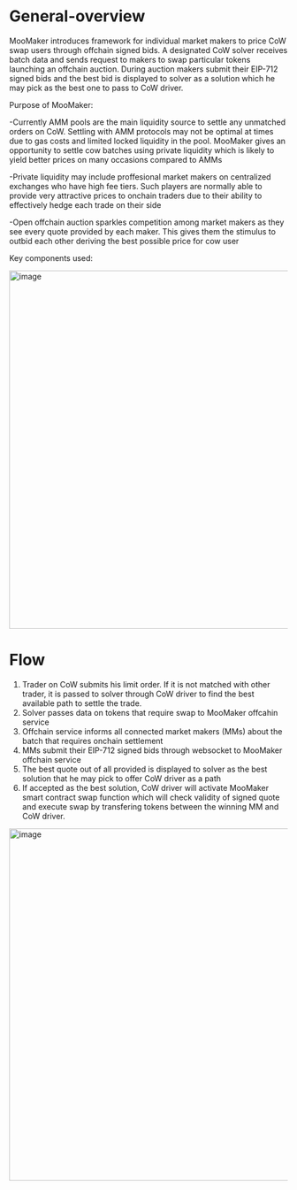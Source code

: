 # General-overview

MooMaker introduces framework for individual market makers to price CoW swap users through offchain signed bids. A designated CoW solver receives batch data and sends request to makers to swap particular tokens launching an offchain auction. During auction makers submit their EIP-712 signed bids and the best bid is displayed to solver as a solution which he may pick as the best one to pass to CoW driver.   

Purpose of MooMaker:

-Currently AMM pools are the main liquidity source to settle any unmatched orders on CoW. Settling with AMM protocols may not be optimal at times due to gas costs and limited locked liquidity in the pool. MooMaker gives an opportunity to settle cow batches using private liquidity which is likely to yield better prices on many occasions compared to AMMs

-Private liquidity may include proffesional market makers on centralized exchanges who have high fee tiers. Such players are normally able to provide very attractive prices to onchain traders due to their ability to effectively hedge each trade on their side

-Open offchain auction sparkles competition among market makers as they see every quote provided by each maker. This gives them the stimulus to outbid each other deriving the best possible price for cow user

Key components used: 

<img width="648" alt="image" src="https://github.com/MooMaker/General-overview/assets/105652074/3af55074-88a7-42f5-955c-cd588b76dfdd">


# Flow

1) Trader on CoW submits his limit order. If it is not matched with other trader, it is passed to solver through CoW driver to find the best available path to settle the trade.
2) Solver passes data on tokens that require swap to MooMaker offcahin service
3) Offchain service informs all connected market makers (MMs) about the batch that requires onchain settlement
4) MMs submit their EIP-712 signed bids through websocket to MooMaker offchain service
5) The best quote out of all provided is displayed to solver as the best solution that he may pick to offer CoW driver as a path
6) If accepted as the best solution, CoW driver will activate MooMaker smart contract swap function which will check validity of signed quote and execute swap by transfering tokens between the winning MM and CoW driver.

<img width="637" alt="image" src="https://github.com/MooMaker/General-overview/assets/105652074/8cdaffa2-3cee-47be-9645-08f0066b54db">


